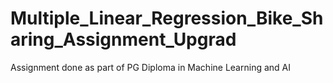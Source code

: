# Multiple_Linear_Regression_Bike_Sharing_Assignment_Upgrad
Assignment done as part of PG Diploma in Machine Learning and AI
